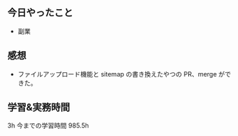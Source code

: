 ## 今日やったこと

- 副業

## 感想

- ファイルアップロード機能と sitemap の書き換えたやつの PR、merge ができた。

## 学習&実務時間

3h
今までの学習時間 985.5h
